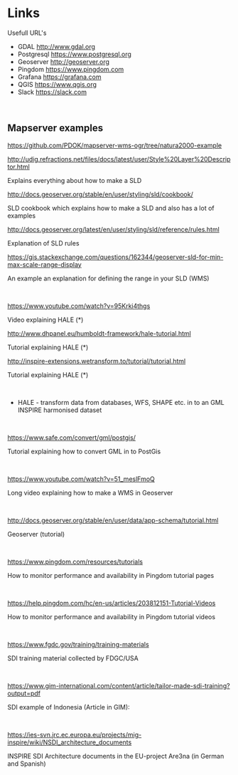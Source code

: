 # Links
Usefull URL's

*  GDAL  http://www.gdal.org
*  Postgresql https://www.postgresql.org
*  Geoserver http://geoserver.org
*  Pingdom https://www.pingdom.com
*  Grafana https://grafana.com
*  QGIS https://www.qgis.org
*  Slack https://slack.com


 
## Mapserver examples

https://github.com/PDOK/mapserver-wms-ogr/tree/natura2000-example


http://udig.refractions.net/files/docs/latest/user/Style%20Layer%20Descriptor.html


Explains
everything about how to make a SLD


http://docs.geoserver.org/stable/en/user/styling/sld/cookbook/


SLD
cookbook which explains how to make a SLD and also has a lot of examples


http://docs.geoserver.org/latest/en/user/styling/sld/reference/rules.html


Explanation
of SLD rules


https://gis.stackexchange.com/questions/162344/geoserver-sld-for-min-max-scale-range-display


An
example an explanation for defining the range in your SLD (WMS)


 


https://www.youtube.com/watch?v=95Krki4thgs


Video
explaining HALE (*)


http://www.dhpanel.eu/humboldt-framework/hale-tutorial.html


Tutorial
explaining HALE (*)


http://inspire-extensions.wetransform.to/tutorial/tutorial.html


Tutorial
explaining HALE (*)


 


* HALE -
transform data from databases, WFS, SHAPE etc. in to an GML INSPIRE harmonised
dataset


 


https://www.safe.com/convert/gml/postgis/



Tutorial
explaining how to convert GML in to PostGis


 


https://www.youtube.com/watch?v=51_meslFmoQ


Long video
explaining how to make a WMS in Geoserver


 


http://docs.geoserver.org/stable/en/user/data/app-schema/tutorial.html


Geoserver
(tutorial)


 


https://www.pingdom.com/resources/tutorials


How to
monitor performance and availability in Pingdom tutorial pages


 


https://help.pingdom.com/hc/en-us/articles/203812151-Tutorial-Videos


How to
monitor performance and availability in Pingdom tutorial videos


 


https://www.fgdc.gov/training/training-materials


SDI training material collected by FDGC/USA


 


https://www.gim-international.com/content/article/tailor-made-sdi-training?output=pdf


SDI example of Indonesia (Article in GIM):


 


https://ies-svn.jrc.ec.europa.eu/projects/mig-inspire/wiki/NSDI_architecture_documents



INSPIRE SDI Architecture documents in the EU-project
Are3na (in German and Spanish)


 


